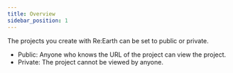 ```yaml
---
title: Overview
sidebar_position: 1
---
```


The projects you create with Re:Earth can be set to public or private.

- Public: Anyone who knows the URL of the project can view the project.
- Private: The project cannot be viewed by anyone.

